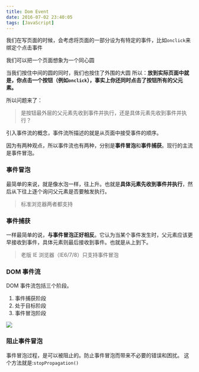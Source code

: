 ```yaml
---
title: Dom Event
date: 2016-07-02 23:40:05
tags: [JavaScript]
---
```


我们在写页面的时候，会考虑将页面的一部分设为有特定的事件，比如`onclick`来绑定个点击事件

<!--more-->

我们可以把一个页面想象为一个同心圆

当我们按住中间的圆的同时，我们也按住了外围的大圆
所以：**放到实际页面中就是，你点击一个按钮（例如`onclick`），事实上你还同时点击了按钮所有的父元素。**

所以问题来了：
>是按钮最外层的父元素先收到事件并执行，还是具体元素先收到事件并执行？

引入事件流的概念，事件流所描述的就是从页面中接受事件的顺序。

因为有两种观点，所以事件流也有两种，分别是**事件冒泡**和**事件捕获**。现行的主流是事件冒泡。

### 事件冒泡
最简单的来说，就是像水泡一样，往上升。也就是**具体元素先收到事件并执行**，然后从下往上逐个询问父元素是否要触发执行。

>标准浏览器两者都支持

### 事件捕获
一样最简单的说，**与事件冒泡正好相反**。它认为当某个事件发生时，父元素应该更早接收到事件，具体元素则最后接收到事件。也就是从上到下。

>老版 IE 浏览器（IE6/7/8）只支持事件冒泡

### DOM 事件流
DOM 事件流包括三个阶段。
1. 事件捕获阶段
2. 处于目标阶段
3. 事件冒泡阶段

![](https://sfault-image.b0.upaiyun.com/936/283/936283564-56fe4edbb90da_articlex)


### 阻止事件冒泡
事件冒泡过程，是可以被阻止的。防止事件冒泡而带来不必要的错误和困扰。
这个方法就是:`stopPropagation()`
